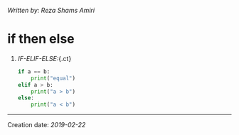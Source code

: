 _Written by: Reza Shams Amiri_
# if then else

1. _IF-ELIF-ELSE:_{.ct}
    ``` python
    if a == b:
        print("equal")
    elif a > b:
        print("a > b")
    else:
        print("a < b")
    ```

* * *
Creation date: _2019-02-22_
